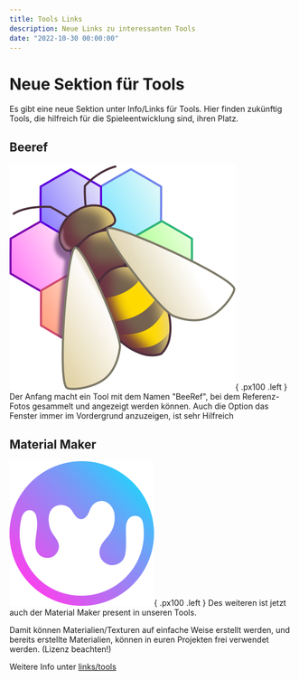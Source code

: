```yaml
---
title: Tools Links
description: Neue Links zu interessanten Tools
date: "2022-10-30 00:00:00"
---
```


# Neue Sektion für Tools
Es gibt eine neue Sektion unter Info/Links für Tools.
Hier finden zukünftig Tools, die hilfreich für die Spieleentwicklung sind, ihren Platz.


## Beeref
![Beeref](../../info/links/img/beeref.png){ .px100 .left } Der Anfang macht ein Tool mit dem Namen "BeeRef", bei dem Referenz-Fotos gesammelt und angezeigt werden können.
Auch die Option das Fenster immer im Vordergrund anzuzeigen, ist sehr Hilfreich


## Material Maker
![Material Maker](../../info/links/img/materialmaker.png){ .px100 .left } Des weiteren ist jetzt auch der Material Maker present in unseren Tools.

Damit können Materialien/Texturen auf einfache Weise erstellt werden, und bereits erstellte Materialien, können in euren Projekten frei verwendet werden. (Lizenz beachten!)


Weitere Info unter [links/tools](/homepage/info/links/tools.html)
